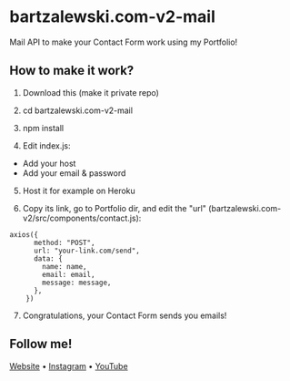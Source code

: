 # bartzalewski.com-v2-mail
Mail API to make your Contact Form work using my Portfolio!

## How to make it work?

1. Download this (make it private repo)

2. cd bartzalewski.com-v2-mail

3. npm install

4. Edit index.js:

- Add your host
- Add your email & password

5. Host it for example on Heroku

6. Copy its link, go to Portfolio dir, and edit the "url"
(bartzalewski.com-v2/src/components/contact.js):
```
axios({
      method: "POST",
      url: "your-link.com/send",
      data: {
        name: name,
        email: email,
        message: message,
      },
    })
```

7. Congratulations, your Contact Form sends you emails!

## Follow me!

[Website](https://www.bartzalewski.com) • [Instagram](https://www.instagram.com/bart.code) • [YouTube](https://www.youtube.com/channel/UCwkU0-_RJbS16X5pbcW-tPQ)
